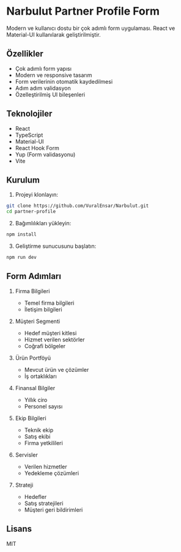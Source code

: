 # Narbulut Partner Profile Form

Modern ve kullanıcı dostu bir çok adımlı form uygulaması. React ve Material-UI kullanılarak geliştirilmiştir.

## Özellikler

- Çok adımlı form yapısı
- Modern ve responsive tasarım
- Form verilerinin otomatik kaydedilmesi
- Adım adım validasyon
- Özelleştirilmiş UI bileşenleri

## Teknolojiler

- React
- TypeScript
- Material-UI
- React Hook Form
- Yup (Form validasyonu)
- Vite

## Kurulum

1. Projeyi klonlayın:
```bash
git clone https://github.com/VuralEnsar/Narbulut.git
cd partner-profile
```

2. Bağımlılıkları yükleyin:
```bash
npm install
```

3. Geliştirme sunucusunu başlatın:
```bash
npm run dev
```

## Form Adımları

1. Firma Bilgileri
   - Temel firma bilgileri
   - İletişim bilgileri

2. Müşteri Segmenti
   - Hedef müşteri kitlesi
   - Hizmet verilen sektörler
   - Coğrafi bölgeler

3. Ürün Portföyü
   - Mevcut ürün ve çözümler
   - İş ortaklıkları

4. Finansal Bilgiler
   - Yıllık ciro
   - Personel sayısı

5. Ekip Bilgileri
   - Teknik ekip
   - Satış ekibi
   - Firma yetkilileri

6. Servisler
   - Verilen hizmetler
   - Yedekleme çözümleri

7. Strateji
   - Hedefler
   - Satış stratejileri
   - Müşteri geri bildirimleri

## Lisans

MIT
